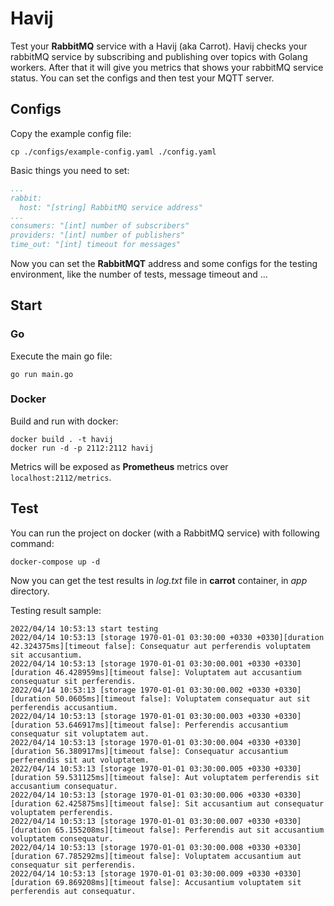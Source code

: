 # Havij

Test your **RabbitMQ** service with a Havij (aka Carrot). Havij checks your
rabbitMQ service by subscribing and publishing over topics with Golang workers. After
that it will give you metrics that shows your rabbitMQ service status.
You can set the configs and then test your MQTT server.

## Configs

Copy the example config file:

```shell
cp ./configs/example-config.yaml ./config.yaml
```

Basic things you need to set:

```yaml
...
rabbit:
  host: "[string] RabbitMQ service address"
...
consumers: "[int] number of subscribers"
providers: "[int] number of publishers"
time_out: "[int] timeout for messages"
```

Now you can set the **RabbitMQT** address and some configs
for the testing environment, like the number of tests, message
timeout and ...

## Start

### Go

Execute the main go file:

```shell
go run main.go
```

### Docker

Build and run with docker:

```shell
docker build . -t havij
docker run -d -p 2112:2112 havij
```

Metrics will be exposed as **Prometheus** metrics over ```localhost:2112/metrics```.

## Test

You can run the project on docker (with a RabbitMQ service) with following command:

```shell
docker-compose up -d
```

Now you can get the test results in _log.txt_ file in **carrot** container, in _app_ directory.

Testing result sample:

```shell
2022/04/14 10:53:13 start testing
2022/04/14 10:53:13 [storage 1970-01-01 03:30:00 +0330 +0330][duration 42.324375ms][timeout false]: Consequatur aut perferendis voluptatem sit accusantium. 
2022/04/14 10:53:13 [storage 1970-01-01 03:30:00.001 +0330 +0330][duration 46.428959ms][timeout false]: Voluptatem aut accusantium consequatur sit perferendis. 
2022/04/14 10:53:13 [storage 1970-01-01 03:30:00.002 +0330 +0330][duration 50.0605ms][timeout false]: Voluptatem consequatur aut sit perferendis accusantium. 
2022/04/14 10:53:13 [storage 1970-01-01 03:30:00.003 +0330 +0330][duration 53.646917ms][timeout false]: Perferendis accusantium consequatur sit voluptatem aut. 
2022/04/14 10:53:13 [storage 1970-01-01 03:30:00.004 +0330 +0330][duration 56.380917ms][timeout false]: Consequatur accusantium perferendis sit aut voluptatem. 
2022/04/14 10:53:13 [storage 1970-01-01 03:30:00.005 +0330 +0330][duration 59.531125ms][timeout false]: Aut voluptatem perferendis sit accusantium consequatur. 
2022/04/14 10:53:13 [storage 1970-01-01 03:30:00.006 +0330 +0330][duration 62.425875ms][timeout false]: Sit accusantium aut consequatur voluptatem perferendis. 
2022/04/14 10:53:13 [storage 1970-01-01 03:30:00.007 +0330 +0330][duration 65.155208ms][timeout false]: Perferendis aut sit accusantium voluptatem consequatur. 
2022/04/14 10:53:13 [storage 1970-01-01 03:30:00.008 +0330 +0330][duration 67.785292ms][timeout false]: Voluptatem accusantium aut consequatur sit perferendis. 
2022/04/14 10:53:13 [storage 1970-01-01 03:30:00.009 +0330 +0330][duration 69.869208ms][timeout false]: Accusantium voluptatem sit perferendis aut consequatur. 
```
